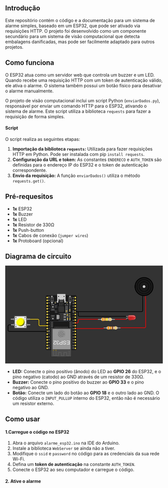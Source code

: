 ## Introdução

Este repositório contém o código e a documentação para um sistema de alarme simples, baseado em um ESP32, que pode ser ativado via requisições HTTP. O projeto foi desenvolvido como um componente secundário para um sistema de visão computacional que detecta embalagens danificadas, mas pode ser facilmente adaptado para outros projetos.

## Como funciona

O ESP32 atua como um servidor web que controla um buzzer e um LED. Quando recebe uma requisição HTTP com um token de autenticação válido, ele ativa o alarme. O sistema também possui um botão físico para desativar o alarme manualmente.

O projeto de visão computacional inclui um script Python (`enviarDados.py`), responsável por enviar um comando HTTP para o ESP32, ativando o sistema de alarme. Este script utiliza a biblioteca `requests` para fazer a requisição de forma simples.

#### Script

O script realiza as seguintes etapas:
1. **Importação da biblioteca `requests`:** Utilizada para fazer requisições HTTP em Python. Pode ser instalada com pip `install requests`.
2. **Configuração da URL e token:** As constantes `ENDERECO` e `AUTH_TOKEN` são definidas para o endereço IP do ESP32 e o token de autenticação correspondente.
3. **Envio da requisição:** A função `enviarDados()` utiliza o método `requests.get()`.

## Pré-requesitos

* **1x** ESP32
* **1x** Buzzer
* **1x** LED
* **1x** Resistor de 330Ω
* **1x** Push-button
* **1x** Cabos de conexão (`jumper wires`)
* **1x** Protoboard (opcional)

## Diagrama de circuito
![Diagrama](/assets/diagrama.jpg)

* **LED:** Conecte o pino positivo (ânodo) do LED ao **GPIO 26** do ESP32, e o pino negativo (catodo) ao GND através de um resistor de 330Ω.
* **Buzzer:** Conecte o pino positivo do buzzer ao **GPIO 33** e o pino negativo ao GND.
* **Botão:** Conecte um lado do botão ao **GPIO 18** e o outro lado ao GND. O código utiliza o `INPUT_PULLUP` interno do ESP32, então não é necessário um resistor externo.

## Como usar

#### 1.Carregue o código no ESP32
1. Abra o arquivo `alarme_esp32.ino` na IDE do Arduino.
2. Instale a biblioteca `WebServer` se ainda não a tiver.
3. Modifique o `ssid` e `password` no código para as credenciais da sua rede Wi-Fi.
4. Defina um **token de autenticação** na constante `AUTH_TOKEN`.
5. Conecte o ESP32 ao seu computador e carregue o código.

#### 2. Ative o alarme